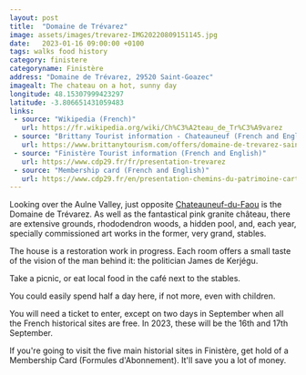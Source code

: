 ```yaml
---
layout: post
title:  "Domaine de Trévarez"
image: assets/images/trevarez-IMG20220809151145.jpg
date:   2023-01-16 09:00:00 +0100
tags: walks food history
category: finistere
categoryname: Finistère
address: "Domaine de Trévarez, 29520 Saint-Goazec"
imagealt: The chateau on a hot, sunny day
longitude: 48.15307999423297
latitude: -3.806651431059483
links:
 - source: "Wikipedia (French)"
   url: https://fr.wikipedia.org/wiki/Ch%C3%A2teau_de_Tr%C3%A9varez
 - source: "Brittany Tourist information - Chateauneuf (French and English)"
   url: https://www.brittanytourism.com/offers/domaine-de-trevarez-saint-goazec-en-2016797/
 - source: "Finistère Tourist information (French and English)"
   url: https://www.cdp29.fr/fr/presentation-trevarez
 - source: "Membership card (French and English)"
   url: https://www.cdp29.fr/en/presentation-chemins-du-patrimoine-carte-abonnement
---
```

Looking over the Aulne Valley, just opposite [Chateauneuf-du-Faou](/finistère/chateauneuf-du-faou) is the Domaine de Trévarez. As well as the fantastical pink granite château, there are extensive grounds, rhododendron woods, a hidden pool, and, each year, specially commissioned art works in the former, very grand, stables.

The house is a restoration work in progress. Each room offers a small taste of the vision of the man behind it: the politician James de Kerjégu.

Take a picnic, or eat local food in the café next to the stables.

You could easily spend half a day here, if not more, even with children.

You will need a ticket to enter, except on two days in September when all the French historical sites are free. In 2023, these will be the 16th and 17th September.

If you're going to visit the five main historial sites in Finistère, get hold of a Membership Card (Formules d'Abonnement). It'll save you a lot of money.
